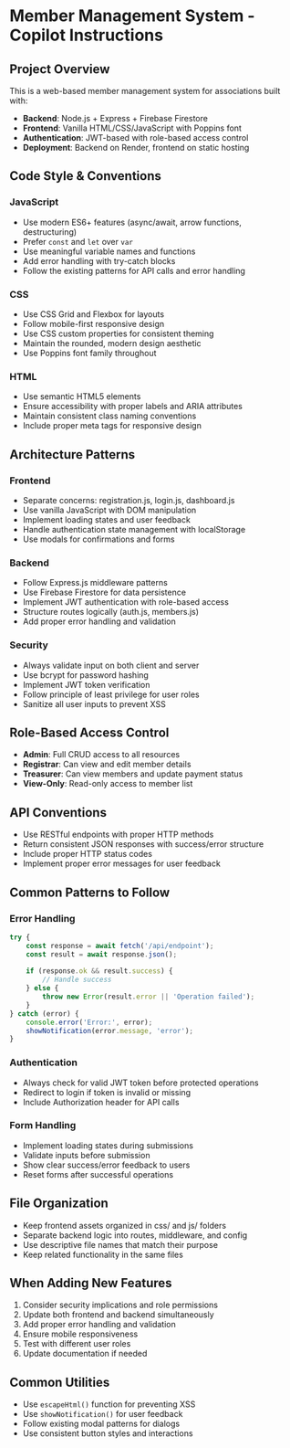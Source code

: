 <!-- Use this file to provide workspace-specific custom instructions to Copilot. For more details, visit https://code.visualstudio.com/docs/copilot/copilot-customization#_use-a-githubcopilotinstructionsmd-file -->

# Member Management System - Copilot Instructions

## Project Overview
This is a web-based member management system for associations built with:
- **Backend**: Node.js + Express + Firebase Firestore
- **Frontend**: Vanilla HTML/CSS/JavaScript with Poppins font
- **Authentication**: JWT-based with role-based access control
- **Deployment**: Backend on Render, frontend on static hosting

## Code Style & Conventions

### JavaScript
- Use modern ES6+ features (async/await, arrow functions, destructuring)
- Prefer `const` and `let` over `var`
- Use meaningful variable names and functions
- Add error handling with try-catch blocks
- Follow the existing patterns for API calls and error handling

### CSS
- Use CSS Grid and Flexbox for layouts
- Follow mobile-first responsive design
- Use CSS custom properties for consistent theming
- Maintain the rounded, modern design aesthetic
- Use Poppins font family throughout

### HTML
- Use semantic HTML5 elements
- Ensure accessibility with proper labels and ARIA attributes
- Maintain consistent class naming conventions
- Include proper meta tags for responsive design

## Architecture Patterns

### Frontend
- Separate concerns: registration.js, login.js, dashboard.js
- Use vanilla JavaScript with DOM manipulation
- Implement loading states and user feedback
- Handle authentication state management with localStorage
- Use modals for confirmations and forms

### Backend
- Follow Express.js middleware patterns
- Use Firebase Firestore for data persistence
- Implement JWT authentication with role-based access
- Structure routes logically (auth.js, members.js)
- Add proper error handling and validation

### Security
- Always validate input on both client and server
- Use bcrypt for password hashing
- Implement JWT token verification
- Follow principle of least privilege for user roles
- Sanitize all user inputs to prevent XSS

## Role-Based Access Control
- **Admin**: Full CRUD access to all resources
- **Registrar**: Can view and edit member details
- **Treasurer**: Can view members and update payment status
- **View-Only**: Read-only access to member list

## API Conventions
- Use RESTful endpoints with proper HTTP methods
- Return consistent JSON responses with success/error structure
- Include proper HTTP status codes
- Implement proper error messages for user feedback

## Common Patterns to Follow

### Error Handling
```javascript
try {
    const response = await fetch('/api/endpoint');
    const result = await response.json();
    
    if (response.ok && result.success) {
        // Handle success
    } else {
        throw new Error(result.error || 'Operation failed');
    }
} catch (error) {
    console.error('Error:', error);
    showNotification(error.message, 'error');
}
```

### Authentication
- Always check for valid JWT token before protected operations
- Redirect to login if token is invalid or missing
- Include Authorization header for API calls

### Form Handling
- Implement loading states during submissions
- Validate inputs before submission
- Show clear success/error feedback to users
- Reset forms after successful operations

## File Organization
- Keep frontend assets organized in css/ and js/ folders
- Separate backend logic into routes, middleware, and config
- Use descriptive file names that match their purpose
- Keep related functionality in the same files

## When Adding New Features
1. Consider security implications and role permissions
2. Update both frontend and backend simultaneously
3. Add proper error handling and validation
4. Ensure mobile responsiveness
5. Test with different user roles
6. Update documentation if needed

## Common Utilities
- Use `escapeHtml()` function for preventing XSS
- Use `showNotification()` for user feedback
- Follow existing modal patterns for dialogs
- Use consistent button styles and interactions
